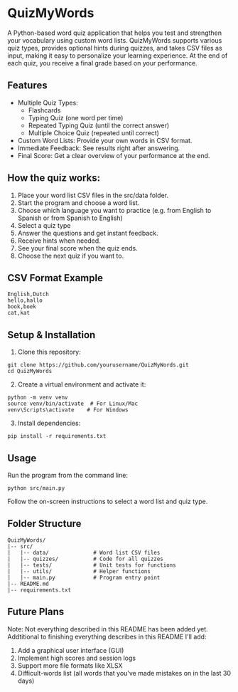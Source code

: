 # QuizMyWords

A Python-based word quiz application that helps you test and strengthen your vocabulary using custom word lists. QuizMyWords supports various quiz types, provides optional hints during quizzes, and takes CSV files as input, making it easy to personalize your learning experience. At the end of each quiz, you receive a final grade based on your performance.


## Features

* Multiple Quiz Types:
  * Flashcards
  * Typing Quiz (one word per time)
  * Repeated Typing Quiz (until the correct answer)
  * Multiple Choice Quiz (repeated until correct)
* Custom Word Lists: Provide your own words in CSV format.
* Immediate Feedback: See results right after answering.
* Final Score: Get a clear overview of your performance at the end.


## How the quiz works:

1. Place your word list CSV files in the src/data folder.
2. Start the program and choose a word list.
3. Choose which language you want to practice (e.g. from English to Spanish or from Spanish to English)
3. Select a quiz type
4. Answer the questions and get instant feedback.
5. Receive hints when needed.
6. See your final score when the quiz ends.
6. Choose the next quiz if you want to.


## CSV Format Example

```
English,Dutch
hello,hallo
book,boek
cat,kat
```

## Setup & Installation

1. Clone this repository:

```
git clone https://github.com/yourusername/QuizMyWords.git
cd QuizMyWords
```

2. Create a virtual environment and activate it:

```
python -m venv venv
source venv/bin/activate  # For Linux/Mac
venv\Scripts\activate    # For Windows
```

3. Install dependencies:

```
pip install -r requirements.txt
```


## Usage

Run the program from the command line:

```
python src/main.py
```
Follow the on-screen instructions to select a word list and quiz type.


## Folder Structure

```
QuizMyWords/
|-- src/
|   |-- data/              # Word list CSV files
|   |-- quizzes/           # Code for all quizzes
|   |-- tests/             # Unit tests for functions
|   |-- utils/             # Helper functions
|   |-- main.py            # Program entry point
|-- README.md
|-- requirements.txt
```


## Future Plans

Note: Not everything described in this README has been added yet.
Addtitional to finishing everything describes in this README I'll add:

1. Add a graphical user interface (GUI)
2. Implement high scores and session logs
3. Support more file formats like XLSX
4. Difficult-words list (all words that you've made mistakes on in the last 30 days)
